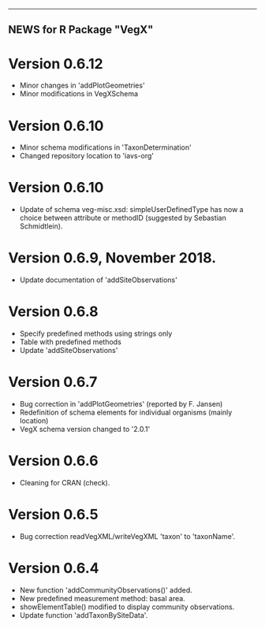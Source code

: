 -------------------------------
 NEWS for R Package "VegX"
-------------------------------

# Version 0.6.12
- Minor changes in 'addPlotGeometries'
- Minor modifications in VegXSchema

# Version 0.6.10
- Minor schema modifications in 'TaxonDetermination'
- Changed repository location to 'iavs-org'

# Version 0.6.10
- Update of schema veg-misc.xsd: simpleUserDefinedType has now a choice between attribute or methodID (suggested by Sebastian Schmidtlein).

# Version 0.6.9, November 2018.
- Update documentation of 'addSiteObservations'

# Version 0.6.8
- Specify predefined methods using strings only
- Table with predefined methods
- Update 'addSiteObservations'

# Version 0.6.7
- Bug correction in 'addPlotGeometries' (reported by F. Jansen)
- Redefinition of schema elements for individual organisms (mainly location)
- VegX schema version changed to '2.0.1'

# Version 0.6.6
- Cleaning for CRAN (check).

# Version 0.6.5
- Bug correction readVegXML/writeVegXML 'taxon' to 'taxonName'.

# Version 0.6.4
- New function 'addCommunityObservations()' added.
- New predefined measurement method: basal area.
- showElementTable() modified to display community observations.
- Update function 'addTaxonBySiteData'.


